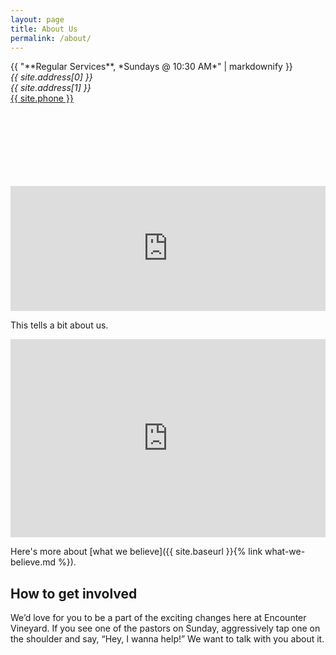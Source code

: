 ```yaml
---
layout: page
title: About Us
permalink: /about/
---
```


<div class="column-wrapper">
  <div class="two-column-left" style="height:200px;">
{{ "**Regular Services**, *Sundays @ 10:30 AM*" | markdownify }}

<address>
{{ site.address[0] }}<br>{{ site.address[1] }}
</address>
<a href="tel:{{ site.phone }}">{{ site.phone }}</a>
  </div>

  <div class="two-column-right" style="height:200px;">
    <iframe src="https://www.google.com/maps/embed?pb=!1m18!1m12!1m3!1d3097.136293470441!2d-84.48894004944871!3d39.08059314363015!2m3!1f0!2f0!3f0!3m2!1i1024!2i768!4f13.1!3m3!1m2!1s0x8841b10ebdea33bb%3A0x773794b0842be20f!2s115+Main+St%2C+Newport%2C+KY+41071!5e0!3m2!1sen!2sus!4v1484157493692" frameborder="0" style="border:0; width:100%; height:100%;" allowfullscreen></iframe>
  </div>
</div>

<script>
function myMap() {
  var myCenter = new google.maps.LatLng(39.080589,-84.486746);
  var mapCanvas = document.getElementById("map");
  var mapOptions = {
    center: myCenter,
    zoom: 14,
    mapTypeControlOptions: {
      position: google.maps.ControlPosition.TOP_RIGHT
    }
  };
  var map = new google.maps.Map(mapCanvas, mapOptions);
  var marker = new google.maps.Marker({position:myCenter});
  marker.setMap(map);
}
</script>

<script src="https://maps.googleapis.com/maps/api/js?callback=myMap"></script>

This tells a bit about us.

<iframe style="width:100%; height:33vw;" src="https://www.youtube.com/embed/IthTJT3dGhw?rel=0" frameborder="0" allowfullscreen></iframe><br>

Here's more about [what we believe]({{ site.baseurl }}{% link what-we-believe.md %}).

## How to get involved

We’d love for you to be a part of the exciting changes here at Encounter Vineyard. If you see one of the pastors on Sunday, aggressively tap one on the shoulder and say, “Hey, I wanna help!” We want to talk with you about it.
